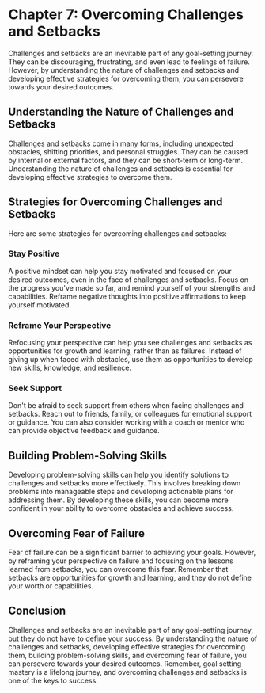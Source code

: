 Chapter 7: Overcoming Challenges and Setbacks
=============================================

Challenges and setbacks are an inevitable part of any goal-setting journey. They can be discouraging, frustrating, and even lead to feelings of failure. However, by understanding the nature of challenges and setbacks and developing effective strategies for overcoming them, you can persevere towards your desired outcomes.

Understanding the Nature of Challenges and Setbacks
---------------------------------------------------

Challenges and setbacks come in many forms, including unexpected obstacles, shifting priorities, and personal struggles. They can be caused by internal or external factors, and they can be short-term or long-term. Understanding the nature of challenges and setbacks is essential for developing effective strategies to overcome them.

Strategies for Overcoming Challenges and Setbacks
-------------------------------------------------

Here are some strategies for overcoming challenges and setbacks:

### Stay Positive

A positive mindset can help you stay motivated and focused on your desired outcomes, even in the face of challenges and setbacks. Focus on the progress you've made so far, and remind yourself of your strengths and capabilities. Reframe negative thoughts into positive affirmations to keep yourself motivated.

### Reframe Your Perspective

Refocusing your perspective can help you see challenges and setbacks as opportunities for growth and learning, rather than as failures. Instead of giving up when faced with obstacles, use them as opportunities to develop new skills, knowledge, and resilience.

### Seek Support

Don't be afraid to seek support from others when facing challenges and setbacks. Reach out to friends, family, or colleagues for emotional support or guidance. You can also consider working with a coach or mentor who can provide objective feedback and guidance.

Building Problem-Solving Skills
-------------------------------

Developing problem-solving skills can help you identify solutions to challenges and setbacks more effectively. This involves breaking down problems into manageable steps and developing actionable plans for addressing them. By developing these skills, you can become more confident in your ability to overcome obstacles and achieve success.

Overcoming Fear of Failure
--------------------------

Fear of failure can be a significant barrier to achieving your goals. However, by reframing your perspective on failure and focusing on the lessons learned from setbacks, you can overcome this fear. Remember that setbacks are opportunities for growth and learning, and they do not define your worth or capabilities.

Conclusion
----------

Challenges and setbacks are an inevitable part of any goal-setting journey, but they do not have to define your success. By understanding the nature of challenges and setbacks, developing effective strategies for overcoming them, building problem-solving skills, and overcoming fear of failure, you can persevere towards your desired outcomes. Remember, goal setting mastery is a lifelong journey, and overcoming challenges and setbacks is one of the keys to success.
